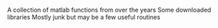A collection of matlab functions from over the years
Some downloaded libraries
Mostly junk but may be a few useful routines

